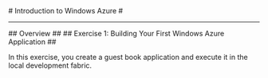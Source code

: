 ﻿<a name="Title" />
# Introduction to Windows Azure #

---
<a name="Overview" />
## Overview ##

<a name="Exercise1" />
## Exercise 1: Building Your First Windows Azure Application ##

In this exercise, you create a guest book application and execute it in the local development fabric.
